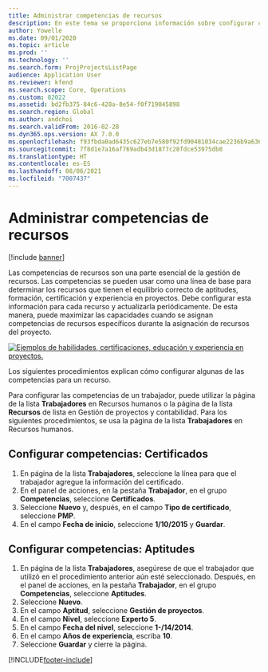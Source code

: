 ```yaml
---
title: Administrar competencias de recursos
description: En este tema se proporciona información sobre configurar competencias para recursos de proyecto.
author: Yowelle
ms.date: 09/01/2020
ms.topic: article
ms.prod: ''
ms.technology: ''
ms.search.form: ProjProjectsListPage
audience: Application User
ms.reviewer: kfend
ms.search.scope: Core, Operations
ms.custom: 82022
ms.assetid: bd2fb375-84c6-428a-8e54-f0f719045898
ms.search.region: Global
ms.author: andchoi
ms.search.validFrom: 2016-02-28
ms.dyn365.ops.version: AX 7.0.0
ms.openlocfilehash: f93fbda0ad6435c627eb7e580f92fd90481034cae2236b9a636195883470ca5c
ms.sourcegitcommit: 7f8d1e7a16af769adb43d1877c28fdce53975db8
ms.translationtype: HT
ms.contentlocale: es-ES
ms.lasthandoff: 08/06/2021
ms.locfileid: "7007437"
---
```

# <a name="manage-resource-competencies"></a>Administrar competencias de recursos

[!include [banner](../includes/banner.md)]

Las competencias de recursos son una parte esencial de la gestión de recursos. Las competencias se pueden usar como una línea de base para determinar los recursos que tienen el equilibrio correcto de aptitudes, formación, certificación y experiencia en proyectos. Debe configurar esta información para cada recurso y actualizarla periódicamente. De esta manera, puede maximizar las capacidades cuando se asignan competencias de recursos específicos durante la asignación de recursos del proyecto.

[![Ejemplos de habilidades, certificaciones, educación y experiencia en proyectos.](./media/projectresourcing06-1024x383.jpg)](./media/projectresourcing06.jpg)

Los siguientes procedimientos explican cómo configurar algunas de las competencias para un recurso.

Para configurar las competencias de un trabajador, puede utilizar la página de la lista **Trabajadores** en Recursos humanos o la página de la lista **Recursos** de lista en Gestión de proyectos y contabilidad. Para los siguientes procedimientos, se usa la página de la lista **Trabajadores** en Recursos humanos.

## <a name="set-up-competencies-certificates"></a>Configurar competencias: Certificados

1. En página de la lista **Trabajadores**, seleccione la línea para que el trabajador agregue la información del certificado.
2. En el panel de acciones, en la pestaña **Trabajador**, en el grupo **Competencias**, seleccione **Certificados**.
3. Seleccione **Nuevo** y, después, en el campo **Tipo de certificado**, seleccione **PMP**.
4. En el campo **Fecha de inicio**, seleccione **1/10/2015** y **Guardar**.

## <a name="set-up-competencies-skills"></a>Configurar competencias: Aptitudes

1. En página de la lista **Trabajadores**, asegúrese de que el trabajador que utilizó en el procedimiento anterior aún esté seleccionado. Después, en el panel de acciones, en la pestaña **Trabajador**, en el grupo **Competencias**, seleccione **Aptitudes**.
2. Seleccione **Nuevo**.
3. En el campo **Aptitud**, seleccione **Gestión de proyectos**.
4. En el campo **Nivel**, seleccione **Experto 5**.
5. En el campo **Fecha del nivel**, seleccione **1-/14/2014**.
6. En el campo **Años de experiencia**, escriba **10**.
7. Seleccione **Guardar** y cierre la página.


[!INCLUDE[footer-include](../includes/footer-banner.md)]